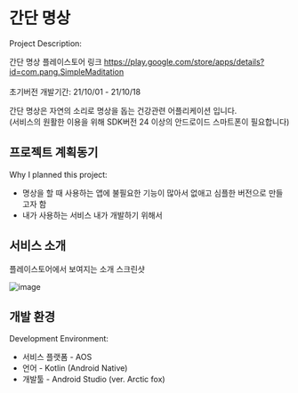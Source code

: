 # 간단 명상
Project Description: <br>

간단 명상 플레이스토어 링크 https://play.google.com/store/apps/details?id=com.pang.SimpleMaditation <br><br>
초기버전 개발기간: 21/10/01 - 21/10/18 <br>

간단 명상은 자연의 소리로 명상을 돕는 건강관련 어플리케이션 입니다. <br>
(서비스의 원활한 이용을 위해 SDK버전 24 이상의 안드로이드 스마트폰이 필요합니다)


## 프로젝트 계획동기
Why I planned this project:

+ 명상을 할 때 사용하는 앱에 불필요한 기능이 많아서 없애고 심플한 버전으로 만들고자 함
+ 내가 사용하는 서비스 내가 개발하기 위해서

## 서비스 소개
플레이스토어에서 보여지는 소개 스크린샷 <br>

![image](https://user-images.githubusercontent.com/11024746/137753748-b2da4213-1592-494c-bd38-6aa3864e5ed7.png)

  

## 개발 환경
Development Environment: <br>

+ 서비스 플랫폼 - AOS
+ 언어 - Kotlin (Android Native)
+ 개발툴 - Android Studio (ver. Arctic fox)
